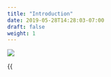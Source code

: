 ```yaml
---
title: "Introduction"
date: 2019-05-28T14:28:03-07:00
draft: false
weight: 1
---
```


![](/images/sqlcommenter_logo.png)

{{<title>}} is a suite of middlewares/plugins that enable your ORMs to augment SQL statements before execution, with comments containing
information about the code that caused its execution. This helps in easily correlating slow performance with source code and giving insights into backend database performance. In short it provides some observability into the state of your client-side applications and their impact on the database's server-side.

- [Value](#value)
- [Sample](#sample)
- [Interpretation](#interpretation)
- [Getting started](#getting-started)
- [Support](#support)
    - [Languages](#languages)
    - [Frameworks](#frameworks)
    - [Databases](#databases)
- [Source code](#source-code)

### Value
sqlcommenter provides instrumentation/wrappers to augment SQL from frameworks and ORMs. The augmented SQL provides key='value' comments
that help correlate usercode with ORM generated SQL statements and they can be examined in your database server logs. It provides deeper
observability insights into the state of your applications all the way to your database server.

### Sample

This log was extracted from a live web application

```shell
2019-05-28 11:54:50.780 PDT [64128] LOG:  statement: INSERT INTO "polls_question"
("question_text", "pub_date") VALUES
('What is this?', '2019-05-28T18:54:50.767481+00:00'::timestamptz) RETURNING
"polls_question"."id" /*controller='index',db_driver='django.db.backends.postgresql',
framework='django%3A2.2.1',route='%5Epolls/%24',
traceparent='00-5bd66ef5095369c7b0d1f8f4bd33716a-c532cb4098ac3dd2-01',
tracestate='congo%%3Dt61rcWkgMzE%%2Crojo%%3D00f067aa0ba902b7'*/
```

### Interpretation

On examining the SQL statement from above in [Sample](#sample) and examining the comment in `/*...*/`
```sql
/*controller='index',db_driver='django.db.backends.postgresql',
framework='django%3A2.2.1',route='%5Epolls/%24',
traceparent='00-5bd66ef5095369c7b0d1f8f4bd33716a-c532cb4098ac3dd2-01',
tracestate='congo%%3Dt61rcWkgMzE%%2Crojo%%3D00f067aa0ba902b7'*/
```

we can now correlate and pinpoint the fields in the above slow SQL query to our source code in our web application:

Original field|Interpretation
---|----
`controller='index'`|Controller name `^/polls/$` 
`db_driver='django.db.backends.postgresql'`|Database driver `django.db.backends.postgresql`
`framework='django%3A2.2.1'`|Framework version of `django 2.2.1`
`route='%5Epolls/%24'`|Route of `^/polls/$` 
`traceparent='00-5bd66ef5095369c7b0d1f8f4bd33716a-c532cb4098ac3dd2-01'`|[W3C TraceContext.Traceparent](https://www.w3.org/TR/trace-context/#traceparent-field) of '00-5bd66ef5095369c7b0d1f8f4bd33716a-c532cb4098ac3dd2-01'
`tracestate='congo%%3Dt61rcWkgMzE%%2Crojo%%3D00f067aa0ba902b7'`|[W3C TraceContext.Tracestate](https://www.w3.org/TR/trace-context/#tracestate-field) with entries congo=t61rcWkgMzE,rojo=00f067aa0ba902b7

### Support
We support a variety of languages and frameworks such as:

#### Languages
{{<card-vendor href="/python" src="/images/python-logo.png">}}
{{<card-vendor href="/java" src="/images/java-logo.png">}}
{{<card-vendor href="/node" src="/images/nodejs-logo.png">}}
{{<card-vendor href="/ruby" src="/images/ruby-logo.png">}}

#### Frameworks
{{<card-vendor href="/python/django" src="/images/django-logo.png">}}
{{<card-vendor href="/node/knex" src="/images/knex-logo.png">}}
{{<card-vendor href="/python/psycopg2" src="/images/psycopg2-logo.png">}}
{{<card-vendor href="/node/sequelize" src="/images/sequelize-logo.png">}}
{{<card-vendor href="/python/sqlalchemy" src="/images/sqlalchemy-logo.png">}}
{{<card-vendor href="/java/hibernate" src="/images/hibernate-logo.svg">}}
{{<card-vendor href="/node/express" src="/images/express_js-logo.png">}}
{{<card-vendor href="/java/spring" src="/images/spring-logo.png">}}
{{<card-vendor href="/python/flask" src="/images/flask-logo.png">}}
{{<card-vendor href="/ruby/rails" src="/images/activerecord_marginalia-logo.png">}}

#### Databases

We have tested the instrumentation on the following databases:

{{<card-vendor href="/databases/postgresql" src="/images/postgresql-logo.png">}}
{{<card-vendor href="/databases/mysql" src="/images/mysql-logo.png">}}
{{<card-vendor href="/databases/mariadb" src="/images/mariadb-logo.png">}}
{{<card-vendor href="https://sqlite.org/cli.html" src="/images/sqlite-logo.png">}}
{{<card-vendor href="https://cloud.google.com/sql/" src="/images/cloudsql-logo.png">}}

### Source code
To get started, please download the [sqlcommenter-mono.zip](https://storage.googleapis.com/orijtech/sqlcommenter-mono.zip) file and on unzipping it, it should have the following directory structure
containing the various ORM instrumentation that you can then install.

{{<highlight shell>}}
.
├── README.md
├── java
│   └── sqlcommenter-java
│       ├── README.md
│       ├── build.gradle
│       ├── gradle
│       │   └── wrapper
│       │       ├── gradle-wrapper.jar
│       │       └── gradle-wrapper.properties
│       ├── gradlew
│       ├── gradlew.bat
│       ├── settings.gradle
│       ├── src
│       │   ├── main
│       │   │   └── java
│       │   │       └── io
│       │   │           └── orijtech
│       │   │               └── integrations
│       │   │                   └── sqlcommenter
│       │   │                       ├── interceptors
│       │   │                       │   └── SpringSQLCommenterInterceptor.java
│       │   │                       ├── schibernate
│       │   │                       │   └── SCHibernate.java
│       │   │                       └── threadlocalstorage
│       │   │                           └── State.java
│       │   └── test
│       │       └── java
│       │           └── io
│       │               └── orijtech
│       │                   └── integrations
│       │                       └── sqlcommenter
│       │                           ├── interceptors
│       │                           │   └── SpringSQLCommenterInterceptorTest.java
│       │                           ├── schibernate
│       │                           │   └── SCHibernateTest.java
│       │                           └── threadlocalstorage
│       │                               ├── StateTest.java
│       │                               └── ThreadLocalStorageTest.java
│       └── travis_script
├── nodejs
│   └── sqlcommenter-nodejs
│       ├── README.md
│       ├── package-lock.json
│       ├── package.json
│       └── packages
│           ├── knex
│           │   ├── index.js
│           │   ├── package-lock.json
│           │   ├── package.json
│           │   └── test
│           │       ├── comment.test.js
│           │       └── express.test.js
│           └── sequelize
│               ├── index.js
│               ├── package-lock.json
│               ├── package.json
│               └── test
│                   ├── comment.test.js
│                   └── express.test.js
├── package_it.sh
├── python
│   └── sqlcommenter-python
│       ├── README.md
│       ├── runtests.py
│       ├── setup.cfg
│       ├── setup.py
│       ├── sqlcommenter
│       │   └── __init__.py
│       ├── sqlcommenter-django
│       │   ├── README.md
│       │   ├── setup.cfg
│       │   ├── setup.py
│       │   └── sqlcommenter
│       │       ├── __init__.py
│       │       └── django
│       │           ├── __init__.py
│       │           └── middleware
│       │               └── __init__.py
│       ├── sqlcommenter-psycopg2
│       │   ├── README.md
│       │   ├── setup.cfg
│       │   ├── setup.py
│       │   └── sqlcommenter
│       │       ├── __init__.py
│       │       └── psycopg2
│       │           ├── __init__.py
│       │           └── extension
│       │               └── __init__.py
│       ├── sqlcommenter-sqlalchemy
│       │   ├── README.md
│       │   ├── setup.cfg
│       │   ├── setup.py
│       │   └── sqlcommenter
│       │       ├── __init__.py
│       │       └── sqlalchemy
│       │           ├── __init__.py
│       │           └── executor
│       │               └── __init__.py
│       ├── tests
│       │   ├── __init__.py
│       │   ├── django
│       │   │   ├── __init__.py
│       │   │   ├── models.py
│       │   │   ├── settings.py
│       │   │   └── tests.py
│       │   └── tests.py
│       └── tox.ini
└── ruby
    ├── marginalia
    ├── marginalia-opencensus
    ├── sqlcommenter_rails
    │   ├── Gemfile
    │   ├── README.md
    │   ├── Rakefile
    │   ├── bin
    │   │   ├── console
    │   │   ├── rails
    │   │   └── setup
    │   ├── config.ru
    │   ├── lib
    │   │   ├── sqlcommenter_rails
    │   │   │   ├── marginalia_components.rb
    │   │   │   └── version.rb
    │   │   └── sqlcommenter_rails.rb
    │   ├── rubocop.gemfile
    │   ├── shared.gemfile
    │   ├── spec
    │   │   ├── gemfiles
    │   │   │   ├── rails_5_2.gemfile
    │   │   │   ├── rails_6_0.gemfile
    │   │   │   └── rubocop.gemfile
    │   │   ├── internal
    │   │   │   ├── Rakefile
    │   │   │   ├── app
    │   │   │   │   └── controllers
    │   │   │   │       └── internal_app_controller.rb
    │   │   │   ├── config
    │   │   │   │   ├── application.rb
    │   │   │   │   ├── boot.rb
    │   │   │   │   ├── database.yml
    │   │   │   │   ├── environment.rb
    │   │   │   │   └── routes.rb
    │   │   │   ├── db
    │   │   │   │   └── schema.rb
    │   │   │   ├── log
    │   │   │   └── public
    │   │   │       └── favicon.ico
    │   │   ├── spec_helper.rb
    │   │   └── sqlcommenter_rails
    │   │       ├── integration_spec.rb
    │   │       └── marginalia_comment_components_spec.rb
    │   └── sqlcommenter_rails.gemspec
    └── sqlcommenter_rails_demo
        ├── Gemfile
        ├── Gemfile.lock
        ├── README.md
        ├── Rakefile
        ├── app
        │   ├── controllers
        │   │   ├── application_controller.rb
        │   │   ├── concerns
        │   │   └── posts_controller.rb
        │   └── models
        │       ├── application_record.rb
        │       ├── concerns
        │       └── post.rb
        ├── bin
        │   ├── bundle
        │   ├── rails
        │   ├── rake
        │   ├── setup
        │   └── spring
        ├── config
        │   ├── application.rb
        │   ├── boot.rb
        │   ├── cable.yml
        │   ├── credentials.yml.enc
        │   ├── database.yml
        │   ├── environment.rb
        │   ├── environments
        │   │   ├── development.rb
        │   │   ├── production.rb
        │   │   └── test.rb
        │   ├── initializers
        │   │   ├── application_controller_renderer.rb
        │   │   ├── backtrace_silencers.rb
        │   │   ├── cors.rb
        │   │   ├── filter_parameter_logging.rb
        │   │   ├── inflections.rb
        │   │   ├── mime_types.rb
        │   │   └── wrap_parameters.rb
        │   ├── locales
        │   │   └── en.yml
        │   ├── puma.rb
        │   ├── routes.rb
        │   ├── spring.rb
        │   └── storage.yml
        ├── config.ru
        ├── db
        │   ├── migrate
        │   │   └── 20190608153219_create_posts.rb
        │   ├── schema.rb
        │   └── seeds.rb
        ├── lib
        │   └── tasks
        ├── log
        ├── public
        │   └── robots.txt
        ├── storage
        ├── test
        │   ├── controllers
        │   │   └── posts_controller_test.rb
        │   ├── fixtures
        │   │   ├── files
        │   │   └── posts.yml
        │   ├── integration
        │   ├── models
        │   │   └── post_test.rb
        │   └── test_helper.rb
        ├── tmp
        └── vendor
{{</highlight>}}
